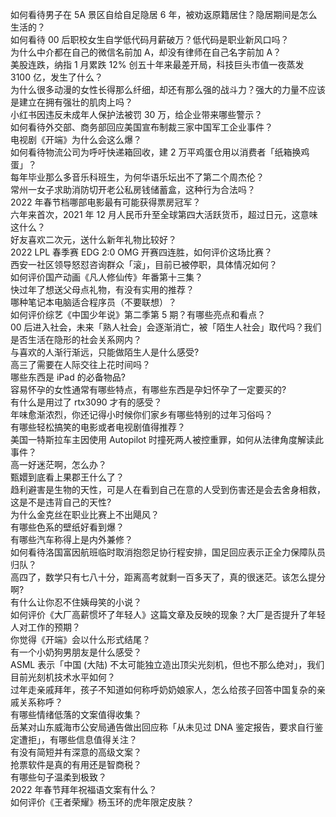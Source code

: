 如何看待男子在 5A 景区自给自足隐居 6 年，被劝返原籍居住？隐居期间是怎么生活的？  
如何看待 00 后职校女生自学低代码月薪破万？低代码是职业新风口吗？  
为什么中介都在自己的微信名前加 A，却没有律师在自己名字前加 A？  
美股连跌，纳指 1 月累跌 12% 创五十年来最差开局，科技巨头市值一夜蒸发 3100 亿，发生了什么？  
为什么很多动漫的女性长得那么纤细，却还有那么强的战斗力？强大的力量不应该是建立在拥有强壮的肌肉上吗？  
小红书因违反未成年人保护法被罚 30 万，给企业带来哪些警示？  
如何看待外交部、商务部回应美国宣布制裁三家中国军工企业事件？  
电视剧《开端》为什么会这么爆？  
如何看待物流公司为呼吁快递箱回收，建 2 万平鸡蛋仓用以消费者「纸箱换鸡蛋」？  
每年毕业那么多音乐科班生，为何华语乐坛出不了第二个周杰伦？  
常州一女子求助消防切开老公私房钱储蓄盒，这种行为合法吗？  
2022 年春节档哪部电影最有可能获得票房冠军？  
六年来首次，2021 年 12 月人民币升至全球第四大活跃货币，超过日元，这意味这什么？  
好友喜欢二次元，送什么新年礼物比较好？  
2022 LPL 春季赛 EDG 2:0 OMG 开赛四连胜，如何评价这场比赛？  
西安一社区领导怒怼咨询群众「滚」，目前已被停职，具体情况如何？  
如何评价国产动画《凡人修仙传》年番第十三集？  
快过年了想送父母点礼物，有没有实用的推荐？  
哪种笔记本电脑适合程序员（不要联想）？  
如何评价综艺《中国少年说》第二季第 5 期？有哪些亮点和看点？  
00 后进入社会，未来「熟人社会」会逐渐消亡，被「陌生人社会」取代吗？我们是否生活在隐形的社会关系网内？  
与喜欢的人渐行渐远，只能做陌生人是什么感受?  
高三了需要在人际交往上花时间吗？  
哪些东西是 iPad 的必备物品?  
容易怀孕的女性通常有哪些特点，有哪些东西是孕妇怀孕了一定要买的?  
有什么是用过了 rtx3090 才有的感受？  
年味愈渐浓烈，你还记得小时候你们家乡有哪些特别的过年习俗吗？  
有哪些轻松搞笑的电影或者电视剧值得推荐？  
美国一特斯拉车主因使用 Autopilot 时撞死两人被控重罪，如何从法律角度解读此事件？  
高一好迷茫啊，怎么办？  
甄嬛到底看上果郡王什么了？  
趋利避害是生物的天性，可是人在看到自己在意的人受到伤害还是会去舍身相救，这是不是违背自己的天性?  
为什么金克丝在职业比赛上不出飓风？  
有哪些色系的壁纸好看到爆？  
有哪些汽车称得上是内外兼修？  
如何看待洛国富因航班临时取消抱怨足协行程安排，国足回应表示正全力保障队员归队？  
高四了，数学只有七八十分，距离高考就剩一百多天了，真的很迷茫。该怎么提分啊?  
有什么让你忍不住姨母笑的小说？  
如何评价《大厂高薪惯坏了年轻人》这篇文章及反映的现象？大厂是否提升了年轻人对工作的预期？  
你觉得《开端》会以什么形式结尾？  
有一个小奶狗男朋友是什么感受？  
ASML 表示「中国 (大陆) 不太可能独立造出顶尖光刻机，但也不那么绝对」，我们目前光刻机技术水平如何？  
过年走亲戚拜年，孩子不知道如何称呼奶奶娘家人，怎么给孩子回答中国复杂的亲戚关系称呼？  
有哪些情绪低落的文案值得收集？  
岳某对山东威海市公安局通告做出回应称「从未见过 DNA 鉴定报告，要求自行鉴定遭拒」，有哪些信息值得关注？  
有没有简短并有深意的高级文案？  
抢票软件是真的有用还是智商税？  
有哪些句子温柔到极致？  
2022 年春节拜年祝福语文案有什么？  
如何评价《王者荣耀》杨玉环的虎年限定皮肤？  
